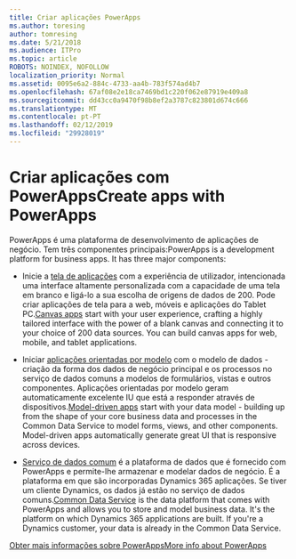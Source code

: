 ```yaml
---
title: Criar aplicações PowerApps
ms.author: toresing
author: tomresing
ms.date: 5/21/2018
ms.audience: ITPro
ms.topic: article
ROBOTS: NOINDEX, NOFOLLOW
localization_priority: Normal
ms.assetid: 0095e6a2-884c-4733-aa4b-783f574ad4b7
ms.openlocfilehash: 67af08e2e18ca7469bd1c220f062e87919e409a8
ms.sourcegitcommit: dd43cc0a9470f98b8ef2a3787c823801d674c666
ms.translationtype: MT
ms.contentlocale: pt-PT
ms.lasthandoff: 02/12/2019
ms.locfileid: "29928019"
---
```

# <a name="create-apps-with-powerapps"></a><span data-ttu-id="ff2ef-102">Criar aplicações com PowerApps</span><span class="sxs-lookup"><span data-stu-id="ff2ef-102">Create apps with PowerApps</span></span>

<span data-ttu-id="ff2ef-p101">PowerApps é uma plataforma de desenvolvimento de aplicações de negócio. Tem três componentes principais:</span><span class="sxs-lookup"><span data-stu-id="ff2ef-p101">PowerApps is a development platform for business apps. It has three major components:</span></span> 
  
- <span data-ttu-id="ff2ef-p102">Inicie a [tela de aplicações](https://go.microsoft.com/fwlink/?linkid=874495) com a experiência de utilizador, intencionada uma interface altamente personalizada com a capacidade de uma tela em branco e ligá-lo a sua escolha de origens de dados de 200. Pode criar aplicações de tela para a web, móveis e aplicações do Tablet PC.</span><span class="sxs-lookup"><span data-stu-id="ff2ef-p102">[Canvas apps](https://go.microsoft.com/fwlink/?linkid=874495) start with your user experience, crafting a highly tailored interface with the power of a blank canvas and connecting it to your choice of 200 data sources. You can build canvas apps for web, mobile, and tablet applications.</span></span> 
    
- <span data-ttu-id="ff2ef-p103">Iniciar [aplicações orientadas por modelo](https://go.microsoft.com/fwlink/?linkid=874496) com o modelo de dados - criação da forma dos dados de negócio principal e os processos no serviço de dados comuns a modelos de formulários, vistas e outros componentes. Aplicações orientadas por modelo geram automaticamente excelente IU que está a responder através de dispositivos.</span><span class="sxs-lookup"><span data-stu-id="ff2ef-p103">[Model-driven apps](https://go.microsoft.com/fwlink/?linkid=874496) start with your data model - building up from the shape of your core business data and processes in the Common Data Service to model forms, views, and other components. Model-driven apps automatically generate great UI that is responsive across devices.</span></span> 
    
- <span data-ttu-id="ff2ef-p104">[Serviço de dados comum](https://go.microsoft.com/fwlink/?linkid=874497) é a plataforma de dados que é fornecido com PowerApps e permite-lhe armazenar e modelar dados de negócio. É a plataforma em que são incorporadas Dynamics 365 aplicações. Se tiver um cliente Dynamics, os dados já estão no serviço de dados comuns.</span><span class="sxs-lookup"><span data-stu-id="ff2ef-p104">[Common Data Service](https://go.microsoft.com/fwlink/?linkid=874497) is the data platform that comes with PowerApps and allows you to store and model business data. It's the platform on which Dynamics 365 applications are built. If you're a Dynamics customer, your data is already in the Common Data Service.</span></span> 
    
[<span data-ttu-id="ff2ef-112">Obter mais informações sobre PowerApps</span><span class="sxs-lookup"><span data-stu-id="ff2ef-112">More info about PowerApps</span></span>](https://go.microsoft.com/fwlink/?linkid=874498)
  


